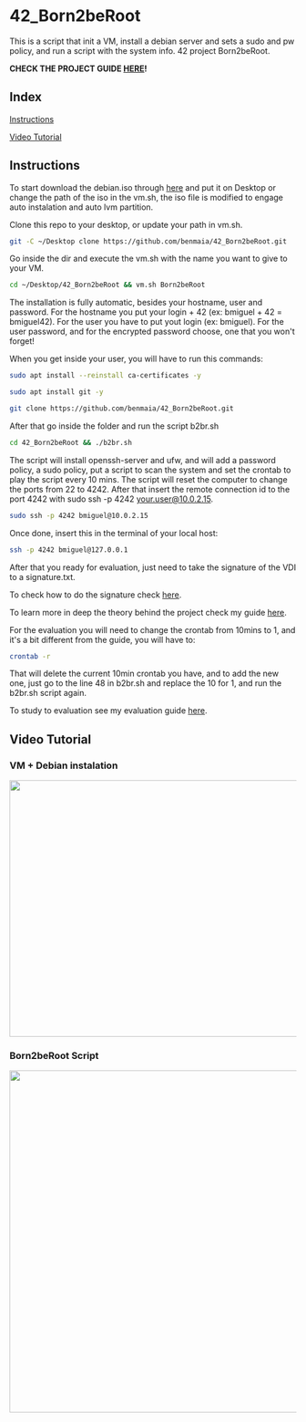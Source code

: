 # 42_Born2beRoot
This is a script that init a VM, install a debian server and sets a sudo and pw policy, and run a script with the system info. 42 project Born2beRoot.

**CHECK THE PROJECT GUIDE <a href="https://github.com/benmaia/42_Born2beRoot_Guide" target="_blank">HERE</a>!**

<h2> Index </h2>
<p><a href="#In">
  Instructions
</a></p>
<p><a href="#Tu">
  Video Tutorial
</a></p>

<h2 id="In">Instructions</h2>

To start download the debian.iso through <a href="https://mega.nz/file/sB4ViYSB#piht6sky5mM2dz25Svlcf9Ipj3BGgAUqNkp6OgIaAOg" target="_blank">here</a> and put it on Desktop or change the path of the iso in the vm.sh, the iso file is modified to engage auto instalation and auto lvm partition.

Clone this repo to your desktop, or update your path in vm.sh.
```bash
git -C ~/Desktop clone https://github.com/benmaia/42_Born2beRoot.git
```
Go inside the dir and execute the vm.sh with the name you want to give to your VM.
```bash
cd ~/Desktop/42_Born2beRoot && vm.sh Born2beRoot
```


The installation is fully automatic, besides your hostname, user and password.
For the hostname you put your login + 42 (ex: bmiguel + 42 = bmiguel42).
For the user you have to put yout login (ex: bmiguel).
For the user password, and for the encrypted password choose, one that you won't forget!

When you get inside your user, you will have to run this commands:

```bash
sudo apt install --reinstall ca-certificates -y
```

```bash
sudo apt install git -y
```

```bash
git clone https://github.com/benmaia/42_Born2beRoot.git
```

After that go inside the folder and run the script b2br.sh


```bash
cd 42_Born2beRoot && ./b2br.sh
```

The script will install openssh-server and ufw, and will add a password policy, a sudo policy, put a script to scan the system and set the crontab to play the script every 10 mins.
The script will reset the computer to change the ports from 22 to 4242.
After that insert the remote connection id to the port 4242 with sudo ssh -p 4242 your.user@10.0.2.15.
```bash
sudo ssh -p 4242 bmiguel@10.0.2.15
```
Once done, insert this in the terminal of your local host:
```bash
ssh -p 4242 bmiguel@127.0.0.1
```
After that you ready for evaluation, just need to take the signature of the VDI to a signature.txt.

To check how to do the signature check <a href="https://github.com/benmaia/42_B2bR/tree/master/Born2beRoot#Signature" target="_blank">here</a>.

To learn more in deep the theory behind the project check my guide <a href="https://github.com/benmaia/42_B2bR/tree/master/Born2beRoot#Set%20the%20basic%20up" target="_blank">here</a>.

For the evaluation you will need to change the crontab from 10mins to 1, and it's a bit different from the guide, you will have to:
```bash
crontab -r
```
That will delete the current 10min crontab you have, and to add the new one, just go to the line 48 in b2br.sh and replace the 10 for 1, and run the
b2br.sh script again.

To study to evaluation see my evaluation guide <a href="https://github.com/benmaia/42_B2bR/tree/master/Evaluation#Evaluation" target="_blank">here</a>.

<h2 id="Tu">Video Tutorial</h2>

### VM + Debian instalation
<img src="https://cdn.discordapp.com/attachments/461563270411714561/975159407904178236/vm.gif" width="1000" height="450">

### Born2beRoot Script
<img src="https://cdn.discordapp.com/attachments/461563270411714561/975162991022604318/b2br.gif" width="1000" height="600">

